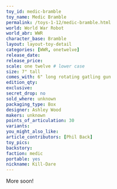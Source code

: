 ```yaml
---
toy_id: medic-bramble
toy_name: Medic Bramble
permalink: /toys-1-12/medic-bramble.html
world: World War Robot
world_abr: WWR
character_base: Bramble
layout: layout-toy-detail
categories: [WWR, onetwelve]
release_date: 
release_price:
scale: one twelve # lower case
size: 7" tall
comes_with: 6" long rotating gatling gun
edition_qty: 
exclusive: 
secret_drop: no
sold_where: unknown
packaging_type: Box
designer: Ashley Wood
makers: unknown
points_of_articulation: 30
variants:
you_might_also_like:  
article_contributors: [Phil Back]
toy_pics:
backstory:
faction: medic
portable: yes
nickname: Kill-Dare
---
```

More soon!